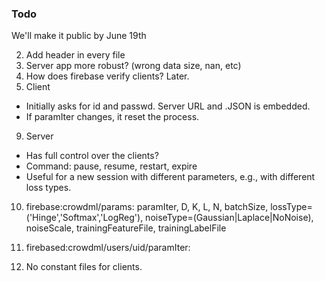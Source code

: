 
### Todo
We'll make it public by June 19th  

2. Add header in every file
5. Server app more robust? (wrong data size, nan, etc)
7. How does firebase verify clients? Later.
8. Client
  * Initially asks for id and passwd. Server URL and .JSON is embedded.
  * If paramIter changes, it reset the process.  
9. Server
  * Has full control over the clients?
  * Command: pause, resume, restart, expire
  * Useful for a new session with different parameters, e.g., with different loss types.  

10. firebase:crowdml/params: paramIter, D, K, L, N, batchSize, lossType=('Hinge','Softmax','LogReg'), noiseType=(Gaussian|Laplace|NoNoise), noiseScale, trainingFeatureFile, trainingLabelFile
11. firebased:crowdml/users/uid/paramIter: 

12. No constant files for clients.
